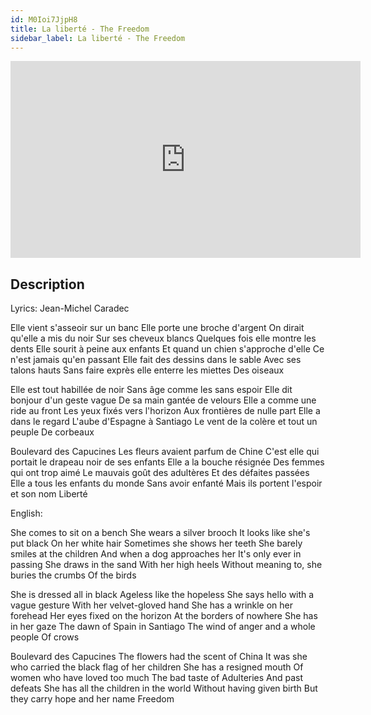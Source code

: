 ```yaml
---
id: M0Ioi7JjpH8
title: La liberté - The Freedom
sidebar_label: La liberté - The Freedom
---
```


<iframe
  width="560"
  height="315"
  src="https://www.youtube.com/embed/M0Ioi7JjpH8"
  title="YouTube video player"
  frameborder="0"
  allow="accelerometer; autoplay; clipboard-write; encrypted-media; gyroscope; picture-in-picture; web-share"
  referrerpolicy="strict-origin-when-cross-origin"
  allowfullscreen
></iframe>

## Description

Lyrics: Jean-Michel Caradec

Elle vient s'asseoir sur un banc
Elle porte une broche d'argent
On dirait qu'elle a mis du noir
Sur ses cheveux blancs
Quelques fois elle montre les dents
Elle sourit à peine aux enfants
Et quand un chien s'approche d'elle
Ce n'est jamais qu'en passant
Elle fait des dessins dans le sable
Avec ses talons hauts
Sans faire exprès elle enterre les miettes
Des oiseaux

Elle est tout habillée de noir
Sans âge comme les sans espoir
Elle dit bonjour d'un geste vague
De sa main gantée de velours
Elle a comme une ride au front
Les yeux fixés vers l'horizon
Aux frontières de nulle part
Elle a dans le regard
L'aube d'Espagne à Santiago
Le vent de la colère et tout un peuple
De corbeaux

Boulevard des Capucines
Les fleurs avaient parfum de Chine
C'est elle qui portait 
le drapeau noir de ses enfants
Elle a la bouche résignée
Des femmes qui ont trop aimé
Le mauvais goût des adultères
Et des défaites passées
Elle a tous les enfants du monde
Sans avoir enfanté
Mais ils portent l'espoir et son nom
Liberté

English:

She comes to sit on a bench
She wears a silver brooch
It looks like she's put black
On her white hair
Sometimes she shows her teeth
She barely smiles at the children
And when a dog approaches her
It's only ever in passing
She draws in the sand
With her high heels
Without meaning to, she buries the crumbs
Of the birds

She is dressed all in black
Ageless like the hopeless
She says hello with a vague gesture
With her velvet-gloved hand
She has a wrinkle on her forehead
Her eyes fixed on the horizon
At the borders of nowhere
She has in her gaze
The dawn of Spain in Santiago
The wind of anger and a whole people
Of crows

Boulevard des Capucines
The flowers had the scent of China
It was she who carried
the black flag of her children
She has a resigned mouth
Of women who have loved too much
The bad taste of Adulteries
And past defeats
She has all the children in the world
Without having given birth
But they carry hope and her name
Freedom

